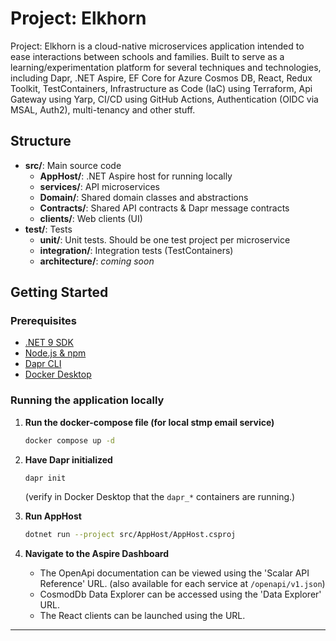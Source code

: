 # Project: Elkhorn

Project: Elkhorn is a cloud-native microservices application intended to ease interactions between
schools and families. Built to serve as a learning/experimentation platform for several techniques
and technologies, including Dapr, .NET Aspire, EF Core for Azure Cosmos DB, React, Redux Toolkit,
TestContainers, Infrastructure as Code (IaC) using Terraform, Api Gateway using Yarp, CI/CD using
GitHub Actions, Authentication (OIDC via MSAL, Auth2), multi-tenancy and other stuff.

## Structure

- **src/**: Main source code
  - **AppHost/**: .NET Aspire host for running locally
  - **services/**: API microservices
  - **Domain/**: Shared domain classes and abstractions
  - **Contracts/**: Shared API contracts & Dapr message contracts
  - **clients/**: Web clients (UI)
- **test/**: Tests
  - **unit/**: Unit tests. Should be one test project per microservice
  - **integration/**: Integration tests (TestContainers)
  - **architecture/**: *coming soon*

## Getting Started

### Prerequisites

- [.NET 9 SDK](https://dotnet.microsoft.com/download)
- [Node.js & npm](https://nodejs.org/)
- [Dapr CLI](https://docs.dapr.io/get-dapr/)
- [Docker Desktop](https://docs.docker.com/desktop/setup/install/windows-install/)

### Running the application locally

1. **Run the docker-compose file (for local stmp email service)**
   ```sh
   docker compose up -d
   ```

2. **Have Dapr initialized**
   ```sh
   dapr init
   ```
   (verify in Docker Desktop that the `dapr_*` containers are running.)


3. **Run AppHost**
   ```sh
   dotnet run --project src/AppHost/AppHost.csproj
   ```

4. **Navigate to the Aspire Dashboard**
    - The OpenApi documentation can be viewed using the 'Scalar API Reference' URL. (also available for each service at `/openapi/v1.json`)
    - CosmodDb Data Explorer can be accessed using the 'Data Explorer' URL.
    - The React clients can be launched using the URL.

---